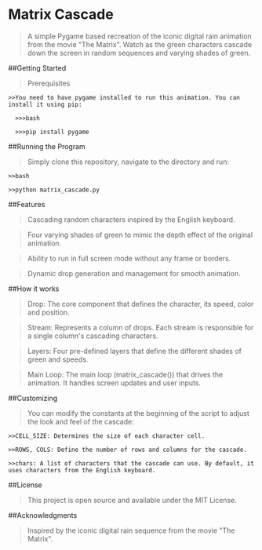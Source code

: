 # Matrix Cascade

  > A simple Pygame based recreation of the iconic digital rain animation from the movie "The Matrix". Watch as the green characters cascade down the screen in random sequences and varying shades of green.

##Getting Started

  > Prerequisites

    >>You need to have pygame installed to run this animation. You can install it using pip:

      >>>bash

      >>>pip install pygame

##Running the Program

  > Simply clone this repository, navigate to the directory and run:

    >>bash

    >>python matrix_cascade.py

##Features

  > Cascading random characters inspired by the English keyboard.

  > Four varying shades of green to mimic the depth effect of the original animation.

  > Ability to run in full screen mode without any frame or borders.

  > Dynamic drop generation and management for smooth animation.

##How it works

  > Drop: The core component that defines the character, its speed, color and position.

  > Stream: Represents a column of drops. Each stream is responsible for a single column's cascading characters.

  > Layers: Four pre-defined layers that define the different shades of green and speeds.

  > Main Loop: The main loop (matrix_cascade()) that drives the animation. It handles screen updates and user inputs.

##Customizing

  > You can modify the constants at the beginning of the script to adjust the look and feel of the cascade:

    >>CELL_SIZE: Determines the size of each character cell.

    >>ROWS, COLS: Define the number of rows and columns for the cascade.

    >>chars: A list of characters that the cascade can use. By default, it uses characters from the English keyboard.

##License

  > This project is open source and available under the MIT License.

##Acknowledgments

  > Inspired by the iconic digital rain sequence from the movie "The Matrix".
